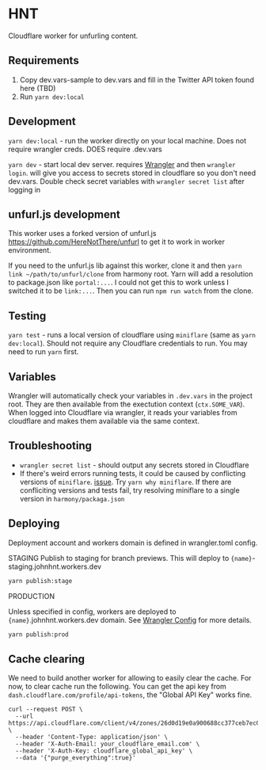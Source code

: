 # HNT

Cloudflare worker for unfurling content.

## Requirements

1. Copy dev.vars-sample to dev.vars and fill in the Twitter API token found here (TBD)
2. Run `yarn dev:local`

## Development

`yarn dev:local` - run the worker directly on your local machine. Does not require wrangler creds. DOES require .dev.vars

`yarn dev` - start local dev server. requires [Wrangler](https://github.com/cloudflare/wrangler) and then `wrangler login`. will give you access to secrets stored in cloudflare so you don't need dev.vars. Double check secret variables with `wrangler secret list` after logging in

## unfurl.js development

This worker uses a forked version of unfurl.js https://github.com/HereNotThere/unfurl to get it to work in worker environment.

If you need to the unfurl.js lib against this worker, clone it and then `yarn link ~/path/to/unfurl/clone` from harmony root. Yarn will add a resolution to package.json like `portal:...`. I could not get this to work unless I switched it to be `link:...`. Then you can run `npm run watch` from the clone.

## Testing

`yarn test` - runs a local version of cloudflare using `miniflare` (same as `yarn dev:local`). Should not require any Cloudflare credentials to run. You may need to run `yarn` first.

## Variables

Wrangler will automatically check your variables in `.dev.vars` in the project root. They are then available from the exectution context (`ctx.SOME_VAR`). When logged into Cloudflare via wrangler, it reads your variables from cloudflare and makes them available via the same context.

## Troubleshooting

- `wrangler secret list` - should output any secrets stored in Cloudflare
- If there's weird errors running tests, it could be caused by conflicting versions of `miniflare`. [issue](https://github.com/cloudflare/miniflare/issues/239#issuecomment-1092999752). Try `yarn why miniflare`. If there are confliciting versions and tests fail, try resolving miniflare to a single version in `harmony/packaga.json`

## Deploying

Deployment account and workers domain is defined in wrangler.toml config.

STAGING
Publish to staging for branch previews. This will deploy to `{name}`-staging.johnhnt.workers.dev

```bash
yarn publish:stage
```

PRODUCTION

Unless specified in config, workers are deployed to `{name}`.johnhnt.workers.dev domain. See [Wrangler Config](https://developers.cloudflare.com/workers/wrangler/configuration/) for more details.

```bash
yarn publish:prod
```

## Cache clearing

We need to build another worker for allowing to easily clear the cache. For now, to clear cache run the following. You can get the api key from `dash.cloudflare.com/profile/api-tokens`, the "Global API Key" works fine.

```
curl --request POST \
  --url https://api.cloudflare.com/client/v4/zones/26d0d19e0a900688cc377ceb7ec0413d/purge_cache \
  --header 'Content-Type: application/json' \
  --header 'X-Auth-Email: your_cloudflare_email.com' \
  --header 'X-Auth-Key: cloudflare_global_api_key' \
  --data '{"purge_everything":true}'
```
